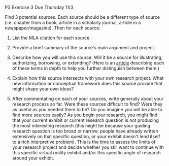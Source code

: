 P3 Exercise 3
Due Thursday 11/3

Find 3 potential sources. Each source should be a different type of source (i.e. chapter from a book, article in a scholarly journal, article in a newspaper/magazine). Then for each source:

1. List the MLA citation for each source.

2. Provide a brief summary of the source's main argument and project.

3. Describe how you will use this source. Will it be a source for illustrating, authorizing, borrowing, or extending? (Here is an [article](https://drive.google.com/drive/u/0/folders/0B3k284_PDVjDUVozU2VFT2tPeGc) describing each of these terms in depth to help you further distinguish between them.)

4. Explain how this source intersects with your own research project. What new information or conceptual framework does this source provide that might shape your own ideas?

5. After commentating on each of your sources, write generally about your research process so far. Were these sources difficult to find? Were they as useful as you needed them to be? Do you imagine you will be able to find more sources easily? As you begin your research, you might find that your current exhibit or current research question is not producing the most interesting research (this might be because your guiding research question is too broad or narrow, people have already written extensively on that specific question, or your exhibit doesn't lend itself to a rich interpretive problem). This is the time to assess the limits of your research project and decide whether you still want to continue with this specific virtual reality exhibit and/or this specific angle of research around your exhibit.

